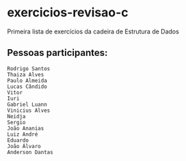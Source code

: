 # exercicios-revisao-c
Primeira lista de exercícios da cadeira de Estrutura de Dados

## Pessoas participantes:
```
Rodrigo Santos
Thaiza Alves
Paulo Almeida
Lucas Cândido
Vitor
Iuri
Gabriel Luann
Vinicius Alves
Neidja
Sergio
João Ananias
Luiz André
Eduardo
João Álvaro
Anderson Dantas
```
